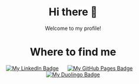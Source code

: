 <h1 align="center">Hi there 👋</h1>

<p align="center">Welcome to my profile!</p>

<h1 align="center">Where to find me</h1>

<div align="center">

[![My LinkedIn Badge](https://img.shields.io/badge/LinkedIn-0A66C2?logo=linkedin&logoColor=fff&style=for-the-badge)](https://www.linkedin.com/in/jjavier848/)
&nbsp;&nbsp;&nbsp;&nbsp;
[![My GitHub Pages Badge](https://img.shields.io/badge/GitHub%20Pages-222?logo=githubpages&logoColor=fff&style=for-the-badge)](https://cloggedtoaster.github.io/)
&nbsp;&nbsp;&nbsp;&nbsp;
[![My Duolingo Badge](https://img.shields.io/badge/Duolingo-58CC02?logo=duolingo&logoColor=fff&style=for-the-badge)](https://www.duolingo.com/profile/.existence27)


</div>



<!--
**CloggedToaster/CloggedToaster** is a ✨ _special_ ✨ repository because its `README.md` (this file) appears on your GitHub profile.

Here are some ideas to get you started:

- 🔭 I’m currently working on ...
- 🌱 I’m currently learning ...
- 👯 I’m looking to collaborate on ...
- 🤔 I’m looking for help with ...
- 💬 Ask me about ...
- 📫 How to reach me: ...
- 😄 Pronouns: ...
- ⚡ Fun fact: ...
-->



</div>